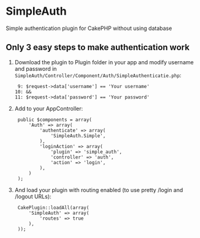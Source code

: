 SimpleAuth
==========

Simple authentication plugin for CakePHP without using database

Only 3 easy steps to make authentication work
---------------------------------------------

1. Download the plugin to Plugin folder in your app and modify username and password in `SimpleAuth/Controller/Component/Auth/SimpleAuthenticatie.php`:

		9: $request->data['username'] == 'Your username'
	   10: &&
	   11: $request->data['password'] == 'Your password'


2. Add to your AppController:

		public $components = array(
			'Auth' => array(
				'authenticate' => array(
					'SimpleAuth.Simple',
				),
				'loginAction' => array(
					'plugin' => 'simple_auth',
					'controller' => 'auth',
					'action' => 'login',
				),
			)
		);


3. And load your plugin with routing enabled (to use pretty /login and /logout URLs):

		CakePlugin::loadAll(array(
			'SimpleAuth' => array(
				'routes' => true
			),
		));